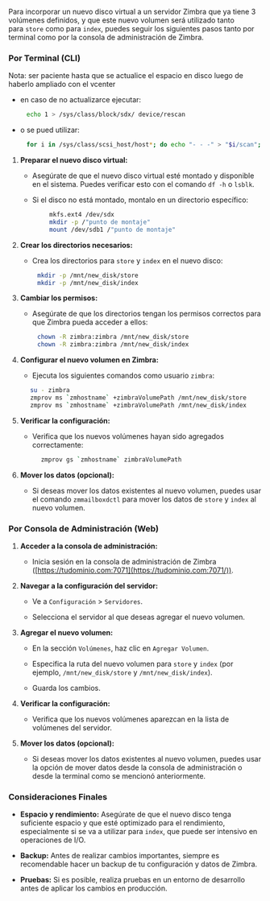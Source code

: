 Para incorporar un nuevo disco virtual a un servidor Zimbra que ya tiene 3 volúmenes definidos, y que este nuevo volumen será utilizado tanto para `store` como para `index`, puedes seguir los siguientes pasos tanto por terminal como por la consola de administración de Zimbra.


### **Por Terminal (CLI)**
Nota: ser paciente hasta que se actualice el espacio en disco luego de haberlo ampliado con el vcenter
*  en caso de no actualizarce ejecutar:
```bash
	 echo 1 > /sys/class/block/sdx/ device/rescan 
```
- o se pued utilizar:
```bash
	 for i in /sys/class/scsi_host/host*; do echo "- - -" > "$i/scan"; done
```

1. **Preparar el nuevo disco virtual:**
    
    - Asegúrate de que el nuevo disco virtual esté montado y disponible en el sistema. Puedes verificar esto con el comando `df -h` o `lsblk`.
        
    - Si el disco no está montado, montalo en un directorio específico:
	```bash
		    mkfs.ext4 /dev/sdx
		    mkdir -p /"punto de montaje"
		    mount /dev/sdb1 /"punto de montaje"
	```
        
2. **Crear los directorios necesarios:**
    
    - Crea los directorios para `store` y `index` en el nuevo disco:
                 
```bash
        mkdir -p /mnt/new_disk/store
        mkdir -p /mnt/new_disk/index
```
        
3. **Cambiar los permisos:**
    
    - Asegúrate de que los directorios tengan los permisos correctos para que Zimbra pueda acceder a ellos:
        
         
```bash
        chown -R zimbra:zimbra /mnt/new_disk/store
        chown -R zimbra:zimbra /mnt/new_disk/index
```
        
4. **Configurar el nuevo volumen en Zimbra:**
    
    - Ejecuta los siguientes comandos como usuario `zimbra`:
               
```bash
      su - zimbra
      zmprov ms `zmhostname` +zimbraVolumePath /mnt/new_disk/store
	  zmprov ms `zmhostname` +zimbraVolumePath /mnt/new_disk/index
```
        
5. **Verificar la configuración:**
    
    - Verifica que los nuevos volúmenes hayan sido agregados correctamente:
        
```bash
         zmprov gs `zmhostname` zimbraVolumePath
```
        
6. **Mover los datos (opcional):**
    
    - Si deseas mover los datos existentes al nuevo volumen, puedes usar el comando `zmmailboxdctl` para mover los datos de `store` y `index` al nuevo volumen.
        

### **Por Consola de Administración (Web)**

1. **Acceder a la consola de administración:**
    
    - Inicia sesión en la consola de administración de Zimbra ([https://tudominio.com:7071](https://tudominio.com:7071/)).
        
2. **Navegar a la configuración del servidor:**
    
    - Ve a `Configuración` > `Servidores`.
        
    - Selecciona el servidor al que deseas agregar el nuevo volumen.
        
3. **Agregar el nuevo volumen:**
    
    - En la sección `Volúmenes`, haz clic en `Agregar Volumen`.
        
    - Especifica la ruta del nuevo volumen para `store` y `index` (por ejemplo, `/mnt/new_disk/store` y `/mnt/new_disk/index`).
        
    - Guarda los cambios.
        
4. **Verificar la configuración:**
    
    - Verifica que los nuevos volúmenes aparezcan en la lista de volúmenes del servidor.
        
5. **Mover los datos (opcional):**
    
    - Si deseas mover los datos existentes al nuevo volumen, puedes usar la opción de mover datos desde la consola de administración o desde la terminal como se mencionó anteriormente.
        

### **Consideraciones Finales**

- **Espacio y rendimiento:** Asegúrate de que el nuevo disco tenga suficiente espacio y que esté optimizado para el rendimiento, especialmente si se va a utilizar para `index`, que puede ser intensivo en operaciones de I/O.
    
- **Backup:** Antes de realizar cambios importantes, siempre es recomendable hacer un backup de tu configuración y datos de Zimbra.
    
- **Pruebas:** Si es posible, realiza pruebas en un entorno de desarrollo antes de aplicar los cambios en producción.
  

